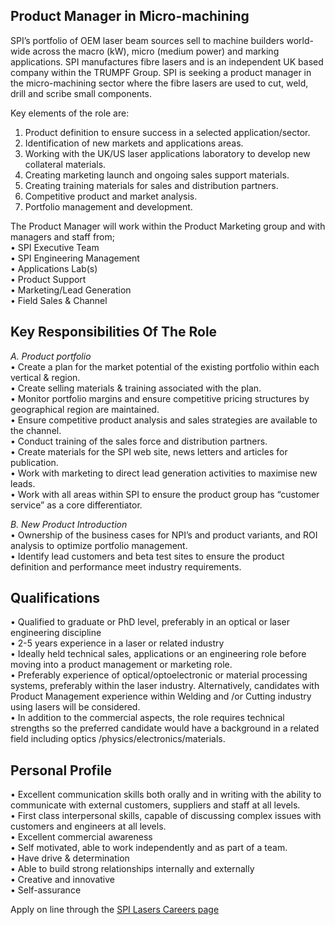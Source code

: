 ## Product Manager in Micro-machining

<!--break-->
SPI’s portfolio of OEM laser beam sources sell to machine builders world-wide across the macro (kW), micro (medium power) and marking applications. SPI manufactures fibre lasers and is an independent UK based company within the TRUMPF Group.  SPI is seeking a product manager in the micro-machining sector where the fibre lasers are used to cut, weld, drill and scribe small components.   

Key elements of the role are:   
1. Product definition to ensure success in a selected application/sector.   
2. Identification of new markets and applications areas.  
3. Working with the UK/US laser applications laboratory to develop new collateral materials.  
4. Creating marketing launch and ongoing sales support materials.    
5. Creating training materials for sales and distribution partners.  
6. Competitive product and market analysis.   
7. Portfolio management and development.  
  
The Product Manager will work within the Product Marketing group and with managers and staff from;   
• SPI Executive Team   
• SPI Engineering Management   
• Applications Lab(s)  
• Product Support  
• Marketing/Lead Generation  
• Field Sales & Channel   

## Key Responsibilities Of The Role

  
*A. Product portfolio*  
• Create a plan for the market potential of the existing portfolio within each vertical & region.  
• Create selling materials & training associated with the plan.   
• Monitor portfolio margins and ensure competitive pricing structures by geographical region are maintained.  
• Ensure competitive product analysis and sales strategies are available to the channel.  
• Conduct training of the sales force and distribution partners.   
• Create materials for the SPI web site, news letters and articles for publication.  
• Work with marketing to direct lead generation activities to maximise new leads.  
• Work with all areas within SPI to ensure the product group has “customer service” as a core differentiator.  
  
*B. New Product Introduction*  
• Ownership of the business cases for NPI’s and product variants, and ROI analysis to optimize portfolio management.  
• Identify lead customers and beta test sites to ensure the product definition and performance meet industry requirements.  
  
## Qualifications

  
• Qualified to graduate or PhD level, preferably in an optical or laser engineering discipline  
• 2-5 years experience in a laser or related industry  
• Ideally held technical sales, applications or an engineering role before moving into a product management or marketing role.   
• Preferably experience of optical/optoelectronic or material processing systems, preferably within the laser industry. Alternatively, candidates with Product Management experience within Welding and /or Cutting industry using lasers will be considered.  
• In addition to the commercial aspects, the role requires technical strengths so the preferred candidate would have a background in a related field including optics /physics/electronics/materials.   
  
## Personal Profile

• Excellent communication skills both orally and in writing with the ability to communicate with external customers, suppliers and staff at all levels.  
• First class interpersonal skills, capable of discussing complex issues with customers and engineers at all levels.  
• Excellent commercial awareness  
• Self motivated, able to work independently and as part of a team.  
• Have drive & determination  
• Able to build strong relationships internally and externally  
• Creative and innovative  
• Self-assurance  
  
Apply on line through the [SPI Lasers Careers page](http://www.spilasers.com/About_SPI/Careers/Jobs.aspx)
